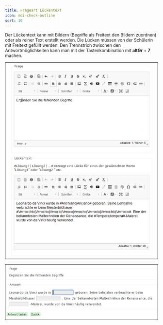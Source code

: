 ```yaml
---
title: Frageart Lückentext
icon: mdi-check-outline
sort: 10
---
```




Der Lückentext kann mit Bildern (Begriffe als Freitext den Bildern zuordnen) oder als reiner Text erstellt werden. Die Lücken müssen von der Schülerin mit Freitext gefüllt werden. Den Trennstrich zwischen den Antwortmöglichkeiten kann man mit der Tastenkombination mit __altGr__ + __7__ machen.

![](./Beispiel_3_1_Lueckentext.png)

![](./Beispiel_3_2_Lueckentext.png)

